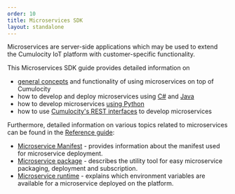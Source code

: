 ```yaml
---
order: 10
title: Microservices SDK
layout: standalone
---
```


Microservices are server-side applications which may be used to extend the Cumulocity IoT platform with customer-specific functionality. 

This Microservices SDK guide provides detailed information on 

* [general concepts](/guides/microservice-sdk/concept) and functionality of using microservices on top of Cumulocity
* how to develop and deploy microservices using [C#](/guides/microservice-sdk/cs) and [Java](/guides/microservice-sdk/java)
* how to develop microservices [using Python](/guides/microservice-sdk/http)
* how to use [Cumulocity's REST interfaces](/guides/microservice-sdk/rest) to develop microservices

Furthermore, detailed information on various topics related to microservices can be found in the [Reference guide](/guides/reference):

* [Microservice Manifest](/guides/reference/microservice-manifest) - provides information about the manifest used for microservice deployment.
* [Microservice package](/guides/reference/microservice-package) - describes the utility tool for easy microservice packaging, deployment and subscription. 
* [Microservice runtime](/guides/reference/microservice-runtime) - explains which environment variables are available for a microservice deployed on the platform. 
